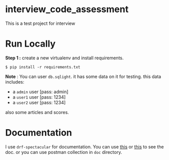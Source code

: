 # interview_code_assessment
This is a test project for interview

# Run Locally

**Step 1 :** create a new virtualenv and install requirements.

```shell
$ pip install -r requirements.txt
```

**Note** : You can user `db.sqlight`. it has some data on it for testing. this data includes:

- a `admin` user [pass: admin]
- a `user1` user [pass: 1234]
- a `user2` user [pass: 1234]

also some articles and scores.

# Documentation

I use `drf-spectacular` for documentation. You can use [this](http://localhost:8000/schema/redoc/) or [this](http://localhost:8000/schema/swagger-ui/)
to see the doc. or you can use postman collection in `doc` directory.